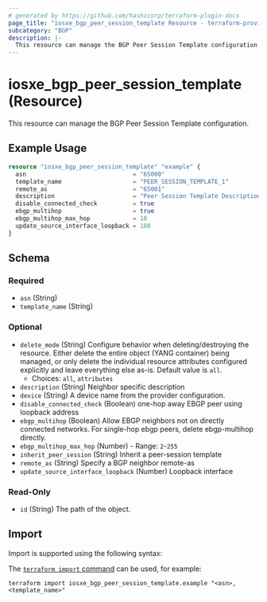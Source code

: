 ```yaml
---
# generated by https://github.com/hashicorp/terraform-plugin-docs
page_title: "iosxe_bgp_peer_session_template Resource - terraform-provider-iosxe"
subcategory: "BGP"
description: |-
  This resource can manage the BGP Peer Session Template configuration.
---
```


# iosxe_bgp_peer_session_template (Resource)

This resource can manage the BGP Peer Session Template configuration.

## Example Usage

```terraform
resource "iosxe_bgp_peer_session_template" "example" {
  asn                              = "65000"
  template_name                    = "PEER_SESSION_TEMPLATE_1"
  remote_as                        = "65001"
  description                      = "Peer Session Template Description"
  disable_connected_check          = true
  ebgp_multihop                    = true
  ebgp_multihop_max_hop            = 10
  update_source_interface_loopback = 100
}
```

<!-- schema generated by tfplugindocs -->
## Schema

### Required

- `asn` (String)
- `template_name` (String)

### Optional

- `delete_mode` (String) Configure behavior when deleting/destroying the resource. Either delete the entire object (YANG container) being managed, or only delete the individual resource attributes configured explicitly and leave everything else as-is. Default value is `all`.
  - Choices: `all`, `attributes`
- `description` (String) Neighbor specific description
- `device` (String) A device name from the provider configuration.
- `disable_connected_check` (Boolean) one-hop away EBGP peer using loopback address
- `ebgp_multihop` (Boolean) Allow EBGP neighbors not on directly connected networks. For single-hop ebgp peers, delete ebgp-multihop directly.
- `ebgp_multihop_max_hop` (Number) - Range: `2`-`255`
- `inherit_peer_session` (String) Inherit a peer-session template
- `remote_as` (String) Specify a BGP neighbor remote-as
- `update_source_interface_loopback` (Number) Loopback interface

### Read-Only

- `id` (String) The path of the object.

## Import

Import is supported using the following syntax:

The [`terraform import` command](https://developer.hashicorp.com/terraform/cli/commands/import) can be used, for example:

```shell
terraform import iosxe_bgp_peer_session_template.example "<asn>,<template_name>"
```
